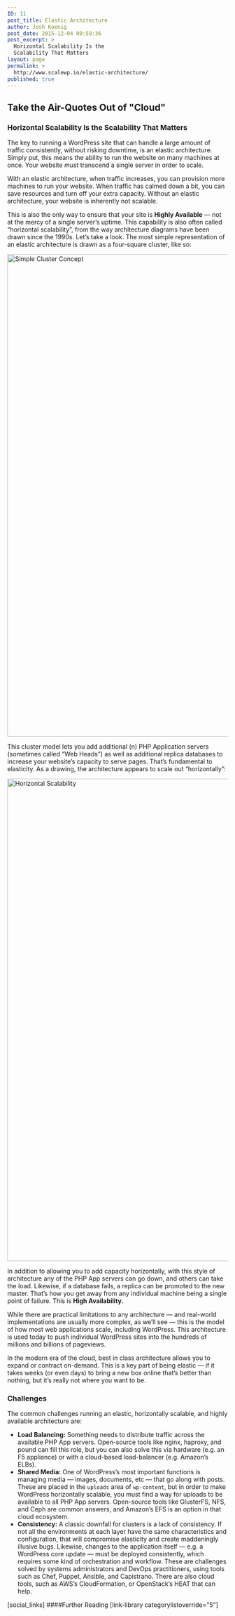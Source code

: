 ```yaml
---
ID: 11
post_title: Elastic Architecture
author: Josh Koenig
post_date: 2015-12-04 09:59:36
post_excerpt: >
  Horizontal Scalability Is the
  Scalability That Matters
layout: page
permalink: >
  http://www.scalewp.io/elastic-architecture/
published: true
---
```


## Take the Air-Quotes Out of "Cloud"

### Horizontal Scalability Is the Scalability That Matters

The key to running a WordPress site that can handle a large amount of traffic consistently, without risking downtime, is an elastic architecture. Simply put, this means the ability to run the website on many machines at once. Your website *must* transcend a single server in order to scale.

With an elastic architecture, when traffic increases, you can provision more machines to run your website. When traffic has calmed down a bit, you can save resources and turn off your extra capacity. Without an elastic architecture, your website is inherently not scalable.

This is also the only way to ensure that your site is **Highly Available** — not at the mercy of a single server’s uptime. This capability is also often called “horizontal scalability”, from the way architecture diagrams have been drawn since the 1990s. Let’s take a look. The most simple representation of an elastic architecture is drawn as a four-square cluster, like so:

<img src="https://raw.githubusercontent.com/pantheon-systems/wordpress-at-scale/master/diagrams/simple_cluster.png" width="1100" title="Simple Cluster Concept" />

This cluster model lets you add additional (n) PHP Application servers (sometimes called “Web Heads”) as well as additional replica databases to increase your website’s capacity to serve pages. That’s fundamental to elasticity. As a drawing, the architecture appears to scale out “horizontally”:

<img src="https://raw.githubusercontent.com/pantheon-systems/wordpress-at-scale/master/diagrams/horizontal_scale.png" width="1100" title="Horizontal Scalability" />

In addition to allowing you to add capacity horizontally, with this style of architecture any of the PHP App servers can go down, and others can take the load. Likewise, if a database fails, a replica can be promoted to the new master. That’s how you get away from any individual machine being a single point of failure. This is **High Availability.**

While there are practical limitations to any architecture — and real-world implementations are usually more complex, as we’ll see — this is the model of how most web applications scale, including WordPress. This architecture is used today to push individual WordPress sites into the hundreds of millions and billions of pageviews.

In the modern era of the cloud, best in class architecture allows you to expand or contract on-demand. This is a key part of being elastic — if it takes weeks (or even days) to bring a new box online that’s better than nothing, but it’s really not where you want to be.

### Challenges

The common challenges running an elastic, horizontally scalable, and highly available architecture are:

* **Load Balancing:** Something needs to distribute traffic across the available PHP App servers. Open-source tools like nginx, haproxy, and pound can fill this role, but you can also solve this via hardware (e.g. an F5 appliance) or with a cloud-based load-balancer (e.g. Amazon’s ELBs).
* **Shared Media:** One of WordPress’s most important functions is managing media — images, documents, etc — that go along with posts. These are placed in the `uploads` area of `wp-content`, but in order to make WordPress horizontally scalable, you must find a way for uploads to be available to all PHP App servers. Open-source tools like GlusterFS, NFS, and Ceph are common answers, and Amazon’s EFS is an option in that cloud ecosystem.
* **Consistency:** A classic downfall for clusters is a lack of consistency. If not all the environments at each layer have the same characteristics and configuration, that will compromise elasticity and create maddeningly illusive bugs. Likewise, changes to the application itself — e.g. a WordPress core update — must be deployed consistently, which requires some kind of orchestration and workflow. These are challenges solved by systems administrators and DevOps practitioners, using tools such as Chef, Puppet, Ansible, and Capistrano. There are also cloud tools, such as AWS’s CloudFormation, or OpenStack’s HEAT that can help.

<!--- Do not edit below this line. Automatically pulls in resources. -->

[social_links]
####Further Reading
[link-library categorylistoverride="5"]
